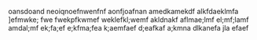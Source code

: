 oansdoand
neoiqnoefnwenfnf
aonfjoafnan
amedkamekdf
alkfdaeklmfa
]efmwke; fwe
fwekpfkwmef
weklefkl;wemf
akldnakf
aflmae;lmf
el;mf;lamf
amdal;mf
ek;fa;ef
e;kfma;fea
k;aemfaef
d;eafkaf
a;kmna
dlkanefa
jla efaef
